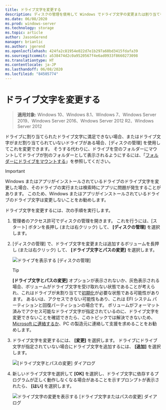 ```yaml
---
title: ドライブ文字を変更する
description: ディスクの管理を使用して Windows でドライブ文字の変更または割り当てを行う方法。
ms.date: 06/08/2020
ms.prod: windows-server
ms.technology: storage
ms.topic: article
author: JasonGerend
manager: brianlic
ms.author: jgerend
ms.openlocfilehash: 424fa2c81954e022d7e1b297a60bd3415fdafa39
ms.sourcegitcommit: a538474d2c0a9520567f4e6ad0933f8660273098
ms.translationtype: HT
ms.contentlocale: ja-JP
ms.lasthandoff: 06/08/2020
ms.locfileid: "84505774"
---
```

# <a name="change-a-drive-letter"></a>ドライブ文字を変更する

> **適用対象:** Windows 10、Windows 8.1、Windows 7、Windows Server 2019、Windows Server 2016、Wndows Server 2012 R2、Windows Server 2012

ドライブに割り当てられたドライブ文字に満足できない場合、またはドライブ文字がまだ割り当てられていないドライブがある場合、[ディスクの管理] を使用してこれを変更できます。 そうする代わりに、ドライブを空のフォルダーにマウントしてドライブが別のフォルダーとして表示されるようにするには、「[フォルダーにドライブをマウントする](assign-a-mount-point-folder-path-to-a-drive.md)」を参照してください。

> [!IMPORTANT]
> Windows またはアプリがインストールされているドライブのドライブ文字を変更した場合、そのドライブの実行または検索時にアプリに問題が発生することがあります。 このため、Windows またはアプリがインストールされているドライブのドライブ文字は変更しないことをお勧めします。

ドライブ文字を変更するには、次の手順を実行します。

1. 管理者のアクセス許可でディスクの管理を開きます。
    これを行うには、[スタート] ボタンを長押し (または右クリック) して、 **[ディスクの管理]** を選択します。
1. [ディスクの管理] で、ドライブ文字を変更または追加するボリュームを長押し (または右クリック) して、 **[ドライブ文字とパスの変更]** を選択します。

    ![ドライブを表示する [ディスクの管理]](media/change-drive-letter.png)
    > [!TIP]
    > **[ドライブ文字とパスの変更]** オプションが表示されないか、灰色表示される場合、ボリュームがドライブ文字を受け取れない状態であることが考えられ、これはドライブが未割り当てで[初期化](initialize-new-disks.md)が必要な状態である可能性があります。 あるいは、アクセスできない可能性もあり、これは EFI システム パーティションと回復パーティションの場合です。 ボリュームがフォーマット済みでアクセス可能なドライブ文字が指定されているのに、ドライブ文字を変更できないことを確認できたら、このトピックでは解決できないため、[Microsoft に連絡するか](https://support.microsoft.com/contactus/)、PC の製造元に連絡して支援を求めることをお勧めします。

1. ドライブ文字を変更するには、 **[変更]** を選択します。 ドライブにドライブ文字が指定されていない場合にドライブ文字を追加するには、 **[追加]** を選択します。

    ![[ドライブ文字とパスの変更] ダイアログ](media/change-drive-letter2.png)
1. 新しいドライブ文字を選択して **[OK]** を選択し、ドライブ文字に依存するプログラムが正しく動作しなくなる場合があることを示すプロンプトが表示されたら、 **[はい]** を選択します。

    ![ドライブ文字の変更を表示する [ドライブ文字またはパスの変更] ダイアログ](media/change-drive-letter3.png)

